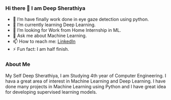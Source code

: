 ### Hi there 👋 I am Deep Sherathiya

- 🔭 I’m have finally work done in eye gaze detection using python.
- 🌱 I’m currently learning Deep Learning.
- 🤔 I’m looking for Work from Home Internship in ML.
- 💬 Ask me about Machine Learning.
- 📫 How to reach me: [LinkedIn](http://www.linkedin.com/in/deep-sherathiya)
- ⚡ Fun fact: I am half finish.

### About Me

  My Self Deep Sherathiya, I am Studying 4th year of Computer Engineering. I hava a great area of interest in Machine Learning and Deep Learning. I have done many projects in Machine Learning using Python and I have great idea for developing supervised learning models.
